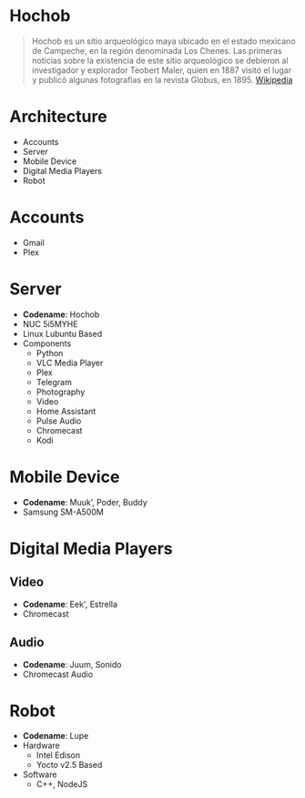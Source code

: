 # Hochob

> Hochob es un sitio arqueológico maya ubicado en el estado mexicano de Campeche, en la región denominada Los Chenes. Las primeras noticias sobre la existencia de este sitio arqueológico se debieron al investigador y explorador Teobert Maler, quien en 1887 visitó el lugar y publicó algunas fotografías en la revista Globus, en 1895. [Wikipedia](https://es.wikipedia.org/wiki/Hochob)

# Architecture

- Accounts
- Server
- Mobile Device
- Digital Media Players
- Robot

# Accounts

- Gmail
- Plex

# Server

- __Codename__: Hochob
- NUC 5i5MYHE 
- Linux Lubuntu Based
- Components
  - Python
  - VLC Media Player
  - Plex
  - Telegram
  - Photography
  - Video
  - Home Assistant
  - Pulse Audio
  - Chromecast
  - Kodi

# Mobile Device

- __Codename__:  Muuk’, Poder, Buddy
- Samsung SM-A500M

# Digital Media Players

## Video

- __Codename__: Eek', Estrella
- Chromecast

## Audio

- __Codename__: Juum, Sonido
- Chromecast Audio

# Robot

- __Codename__:  Lupe
- Hardware
  - Intel Edison
  - Yocto v2.5 Based
- Software
  - C++, NodeJS
